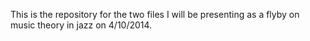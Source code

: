 This is the repository for the two files I will be presenting as a flyby 
on music theory in jazz on 4/10/2014.

